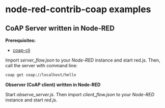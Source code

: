 node-red-contrib-coap examples
==============================

CoAP Server written in Node-RED
-------------------------------

**Prerequisites:**

- [coap-cli](https://www.npmjs.com/package/coap-cli)

Import *server_flow.json* to your *Node-RED* instance and start red.js. Then, call the server with command line:

```bash
coap get coap://localhost/hello
```

**Observer (CoAP client) written in Node-RED**

Start *observe_server.js*. Then import *client_flow.json* to your *Node-RED* instance and start *red.js*.
